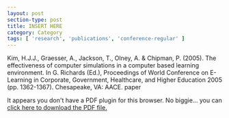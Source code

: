 ```yaml
---
layout: post
section-type: post
title: INSERT HERE
category: Category
tags: [ 'research', 'publications', 'conference-regular' ]
---
```

Kim, H.J.J., Graesser, A., Jackson, T., Olney, A. & Chipman, P. (2005). The effectiveness of computer simulations in a computer based learning environment. In G. Richards (Ed.), Proceedings of World Conference on E-Learning in Corporate, Government, Healthcare, and Higher Education 2005 (pp. 1362-1367). Chesapeake, VA: AACE. paper

<object data="https://umdrive.memphis.edu/aolney/public/publications/INSERTHERE" type="application/pdf" width="100%" height="600px">
 
  <p>It appears you don't have a PDF plugin for this browser.
  No biggie... you can <a href="https://umdrive.memphis.edu/aolney/public/publications/INSERTHERE">click here to
  download the PDF file.</a></p>
  
</object>
